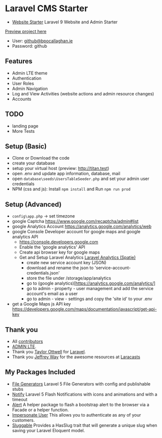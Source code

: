 # Laravel CMS Starter

- [Website Starter](https://github.com/bpocallaghan/titan-starter-website) Laravel 9 Website and Admin Starter

[Preview project here](https://bpocallaghan.ie)
- User: github@bpocallaghan.ie
- Password: github

## Features
 - Admin LTE theme
 - Authentication
 - User Roles
 - Admin Navigation
 - Log and View Activities (website actions and admin resource changes)
 - Accounts

## TODO
 - landing page
 - More Tests

 ## Setup (Basic)
 - Clone or Download the code
 - create your database
 - setup your virtual host (preview: http://titan.test)
 - open .env and update app information, database, mail
 - open `database\seeds\UsersTableSeeder.php` and set your admin user credentials
 - NPM (css and js): Install `npm install` and Run `npm run prod`

 ## Setup (Advanced)
 - `config\app.php` -> set timezone
 - google Captcha https://www.google.com/recaptcha/admin#list
 - google Analytics Account https://analytics.google.com/analytics/web
 - google Console Developer account for google maps and google analytics API
    - https://console.developers.google.com
    - Enable the 'google analytics' API
 	- Create api browser key for google maps
 	- Get and Setup Laravel Analytics [Laravel Analytics (Spatie)](https://github.com/spatie/laravel-analytics/tree/3.1.0)
         - create new service account key (JSON)
         - download and rename the json to 'service-account-credentials.json'
         - store the file under /storage/app/analytics
         - go to (google analytics)[https://analytics.google.com/analytics/]
         - go to admin - property - user management and add the service account's email as a user
         - go to admin - view - settings and copy the 'site id' to your .env
 - get a Google Maps js API key https://developers.google.com/maps/documentation/javascript/get-api-key

## Thank you
- All [contributors](https://github.com/bpocallaghan/titan-starter/graphs/contributors)
- [ADMIN LTE](https://github.com/almasaeed2010/AdminLTE).
- Thank you [Taylor Ottwell](https://github.com/taylorotwell) for [Laravel](http://laravel.com/).
- Thank you [Jeffrey Way](https://github.com/JeffreyWay) for the awesome resources at [Laracasts](https://laracasts.com/)

## My Packages Included
- [File Generators](https://github.com/bpocallaghan/generators) Laravel 5 File Generators with config and publishable stubs
- [Notify](https://github.com/bpocallaghan/notify) Laravel 5 Flash Notifications with icons and animations and with a timeout
- [Alert](https://github.com/bpocallaghan/alert) A helper package to flash a bootstrap alert to the browser via a Facade or a helper function.
- [Impersonate User](https://github.com/bpocallaghan/impersonate) This allows you to authenticate as any of your customers.
- [Sluggable](https://github.com/bpocallaghan/sluggable) Provides a HasSlug trait that will generate a unique slug when saving your Laravel Eloquent model.
